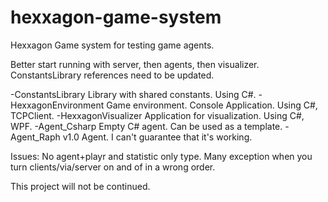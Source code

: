 # hexxagon-game-system
Hexxagon Game system for testing game agents.

Better start running with server, then agents, then visualizer.
ConstantsLibrary references need to be updated.

-ConstantsLibrary
Library with shared constants. Using C#.
-HexxagonEnvironment 
Game environment. Console Application. Using C#, TCPClient.
-HexxagonVisualizer
Application for visualization. Using C#, WPF.
-Agent_Csharp
Empty C# agent. Can be used as a template.
-Agent_Raph v1.0
Agent. I can't guarantee that it's working.

Issues:
No agent+playr and statistic only type.
Many exception when you turn clients/via/server on and of in a wrong order.

This project will not be continued.
